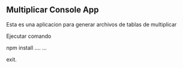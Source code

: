 ## Multiplicar Console App

Esta es una aplicacion para generar archivos de tablas de multiplicar

Ejecutar comando

npm install
....
...


exit.
